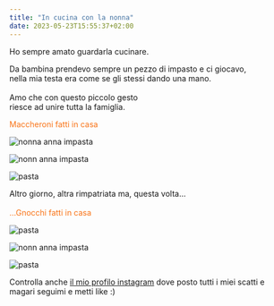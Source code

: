 ```yaml
---
title: "In cucina con la nonna"
date: 2023-05-23T15:55:37+02:00
---
```


Ho sempre amato guardarla cucinare.<br/>

Da bambina prendevo sempre un pezzo di impasto e ci giocavo,
<br/> nella mia testa era come se gli stessi dando una mano.
<br/>
<br/>
Amo che con questo piccolo gesto<br/>riesce ad unire tutta la famiglia.

<font color="#f97316">Maccheroni fatti in casa</font>



![nonna anna impasta](foto2.jpg)

![nonn anna impasta](foto1.jpg)

![pasta](fotoo3.jpg)

Altro giorno, altra rimpatriata ma, questa volta...
<br/>
<br/>
<font color="#f97316">...Gnocchi fatti in casa</font>

![pasta](mani.jpg)

![nonn anna impasta](gnocchi.jpg)

![pasta](gnocchi1.jpg)



Controlla anche
[il mio profilo instagram](https://www.instagram.com/annabrzn.git/) dove posto tutti i miei scatti e magari seguimi e metti like :)


